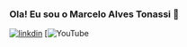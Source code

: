 ### Ola! Eu sou o Marcelo Alves Tonassi 🦉
[![linkdin](https://img.shields.io/badge/LinkedIn-0077B5?style=for-the-badge&logo=linkedin&logoColor=white)](http://www.linkedin.com/in/marcelo-alves-tonassi-59923a25/)
[![YouTube](https://img.shields.io/badge/YouTube-FF0000?style=for-the-badge&logo=youtube&logoColor=white/)



